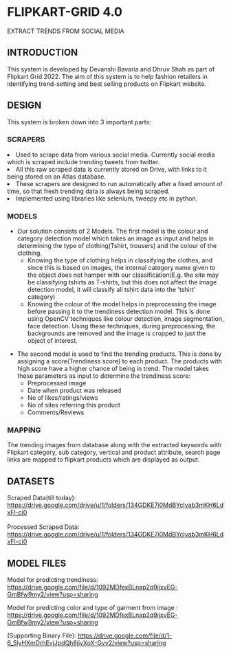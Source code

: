 # FLIPKART-GRID 4.0
EXTRACT TRENDS FROM SOCIAL MEDIA

## INTRODUCTION
This system is developed by Devanshi Bavaria and Dhruv Shah as part of Flipkart Grid 2022. The aim of this system is to help fashion retailers in identifying trend-setting and best selling products on Flipkart website.

## DESIGN
This system is broken down into 3 important parts:

### SCRAPERS
<li>Used to scrape data from various social media. Currently social media which is scraped include trending tweets from twitter.</li>
<li>All this raw scraped data is currently stored on Drive, with links to it being stored on an Atlas database.</li>
<li>These scrapers are designed to run automatically after a fixed amount of time, so that fresh trending data is always being scraped.</li>
<li>Implemented using libraries like selenium, tweepy etc in python.</li>

### MODELS

<ul><li>
Our solution consists of 2 Models. The first model is the colour and category detection model which takes an image as input and helps in determining the type of clothing(Tshirt, trousers) and the colour of the clothing.
  
<ul><li>
Knowing the type of clothing helps in classifying the clothes, and since this is based on images, the internal category name given to the object does not hamper         with our classification(E.g. the site may be classifying tshirts as T-shirts, but this does not affect the image detection model, it will classify all tshirt data       into the 'tshirt' category)
</li></ul>
  
<ul><li>
Knowing the colour of the model helps in preprocessing the image before passing it to the trendiness detection model. This is done using OpenCV techniques like           colour detection, image segmentation, face detection. Using these techniques, during preprocessing, the backgrounds are removed and the image is cropped to just the     object of interest.
</li></ul>
  
</li></ul>

<ul><li>
The second model is used to find the trending products. This is done by assigning a score(Trendiness score) to each product. The products with  high score have a higher chance of being in trend. The model takes these parameters as input to determine the trendiness score:
<ul><li>Preprocessed image</li></ul>
<ul><li>Date when product was released</li></ul>
<ul><li>No of likes/ratings/views</li></ul>
<ul><li>No of sites referring this product</li></ul>
<ul><li>Comments/Reviews</li></ul>
</li></ul>

### MAPPING
The trending images from database along with the extracted keywords with Flipkart category, sub category, vertical and product attribute, search page links are  mapped to flipkart products which are displayed as output.

## DATASETS
Scraped Data(till today): https://drive.google.com/drive/u/1/folders/134GDKE7i0MdBYcIyab3mKH6LdxFl-ci0<br><br>
Processed Scraped Data: https://drive.google.com/drive/u/1/folders/134GDKE7i0MdBYcIyab3mKH6LdxFl-ci0

## MODEL FILES
Model for predicting trendiness: https://drive.google.com/file/d/1092MDfexBLnap2q9ijxvEG-GmBfw9my2/view?usp=sharing<br>

Model for predicting color and type of garment from image : https://drive.google.com/file/d/1092MDfexBLnap2q9ijxvEG-GmBfw9my2/view?usp=sharing<br>

(Supporting Binary File): https://drive.google.com/file/d/1-6_5lyHXmDrhEvjJpdQh8jjyXoX-Gvv2/view?usp=sharing
